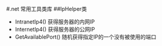 #.net 常用工具类库
##IpHelper类
- IntranetIp4() 获得服务器的内网IP
- InternetIp4() 获得服务器的公网IP
- GetAvailablePort() 随机获得指定IP的一个没有被使用的端口
